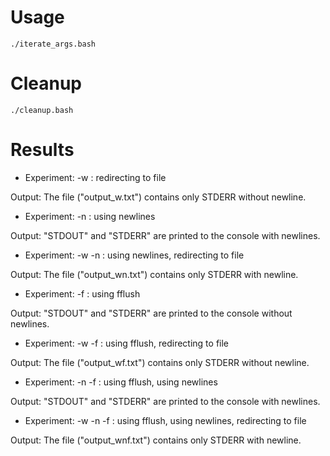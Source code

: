 # Usage

`./iterate_args.bash`

# Cleanup

`./cleanup.bash`

# Results

- Experiment: -w : redirecting to file

Output: The file ("output_w.txt") contains only STDERR without newline.

- Experiment: -n : using newlines

Output: "STDOUT" and "STDERR" are printed to the console with newlines.

- Experiment: -w -n : using newlines, redirecting to file

Output: The file ("output_wn.txt") contains only STDERR with newline.

- Experiment: -f : using fflush

Output: "STDOUT" and "STDERR" are printed to the console without newlines.

- Experiment: -w -f : using fflush, redirecting to file

Output: The file ("output_wf.txt") contains only STDERR without newline.

- Experiment: -n -f : using fflush, using newlines

Output: "STDOUT" and "STDERR" are printed to the console with newlines.

- Experiment: -w -n -f : using fflush, using newlines, redirecting to file

Output: The file ("output_wnf.txt") contains only STDERR with newline.
